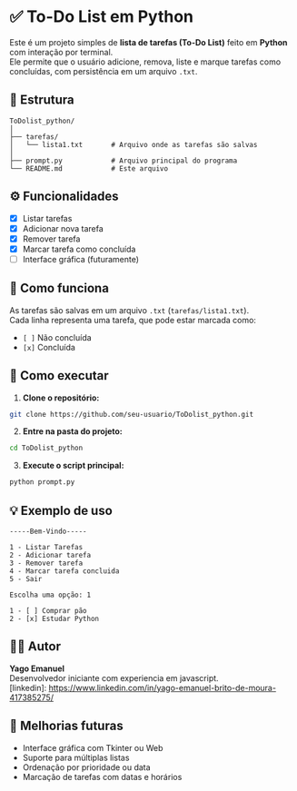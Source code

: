 # ✅ To-Do List em Python

Este é um projeto simples de **lista de tarefas (To-Do List)** feito em **Python** com interação por terminal.  
Ele permite que o usuário adicione, remova, liste e marque tarefas como concluídas, com persistência em um arquivo `.txt`.

## 📂 Estrutura

```
ToDolist_python/
│
├── tarefas/
│   └── lista1.txt       # Arquivo onde as tarefas são salvas
│
├── prompt.py            # Arquivo principal do programa
└── README.md            # Este arquivo
```

## ⚙️ Funcionalidades

- [x] Listar tarefas  
- [x] Adicionar nova tarefa  
- [x] Remover tarefa  
- [x] Marcar tarefa como concluída  
- [ ] Interface gráfica (futuramente)

## 🧠 Como funciona

As tarefas são salvas em um arquivo `.txt` (`tarefas/lista1.txt`).  
Cada linha representa uma tarefa, que pode estar marcada como:

- `[ ]` Não concluída  
- `[x]` Concluída

## 🚀 Como executar

1. **Clone o repositório:**

```bash
git clone https://github.com/seu-usuario/ToDolist_python.git
```

2. **Entre na pasta do projeto:**

```bash
cd ToDolist_python
```

3. **Execute o script principal:**

```bash
python prompt.py
```

## 💡 Exemplo de uso

```
-----Bem-Vindo-----

1 - Listar Tarefas
2 - Adicionar tarefa
3 - Remover tarefa
4 - Marcar tarefa concluida
5 - Sair

Escolha uma opção: 1

1 - [ ] Comprar pão
2 - [x] Estudar Python
```

## 👨‍💻 Autor

**Yago Emanuel**  
Desenvolvedor iniciante com experiencia em javascript.  
[linkedin]: https://www.linkedin.com/in/yago-emanuel-brito-de-moura-417385275/

## 📌 Melhorias futuras

- Interface gráfica com Tkinter ou Web  
- Suporte para múltiplas listas  
- Ordenação por prioridade ou data  
- Marcação de tarefas com datas e horários
